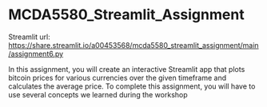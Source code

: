 # MCDA5580_Streamlit_Assignment

Streamlit url: https://share.streamlit.io/a00453568/mcda5580_streamlit_assignment/main/assignment6.py

In this assignment, you will create an interactive Streamlit app that plots bitcoin prices for
various currencies over the given timeframe and calculates the average price. To complete this
assignment, you will have to use several concepts we learned during the workshop

